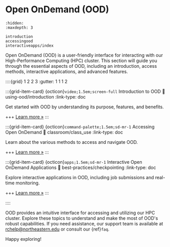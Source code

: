 # Open OnDemand (OOD)

```{toctree}
:hidden:
:maxdepth: 3

introduction
accessingood
interactiveapps/index
```

Open OnDemand (OOD) is a user-friendly interface for interacting with our High-Performance Computing (HPC) cluster. This section will guide you through the essential aspects of OOD, including an introduction, access methods, interactive applications, and advanced features.

<!-- ::::{grid} 3

:::{grid-item-card} {ref}`using-ood`
:::
:::{grid-item-card} {ref}`access-ood`
:::
:::{grid-item-card} {ref}`Interactive OOD Apps <interactive-ood-apps>`
:::
:::: -->

::::{grid} 1 2 2 3
:gutter: 1 1 1 2

:::{grid-item-card} {octicon}`video;1.5em;screen-full` Introduction to OOD
:link: using-ood/introduction
:link-type: doc

Get started with OOD by understanding its purpose, features, and benefits.

+++
[Learn more »](using-ood/introduction)
:::

:::{grid-item-card} {octicon}`command-palette;1.5em;sd-mr-1` Accessing Open OnDemand
:link: classroom/class_use
:link-type: doc

Learn about the various methods to access and navigate OOD.

+++
[Learn more »](using-ood/accessingood)
:::

:::{grid-item-card} {octicon}`apps;1.5em;sd-mr-1` Interactive Open OnDemand Applications
:link: best-practices/checkpointing
:link-type: doc

Explore interactive applications in OOD, including job submissions and real-time monitoring.

+++
[Learn more »](using-ood/interactiveapps/index)
:::

::::


OOD provides an intuitive interface for accessing and utilizing our HPC cluster. Explore these topics to understand and make the most of OOD's robust capabilities. If you need assistance, our support team is available at <rchelp@northeastern.edu> or consult our {ref}`faq`.

Happy exploring!
